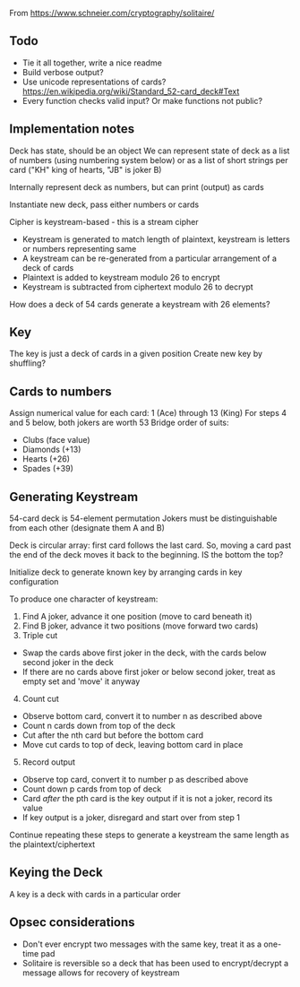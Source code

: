 From https://www.schneier.com/cryptography/solitaire/

## Todo
- Tie it all together, write a nice readme
- Build verbose output?
- Use unicode representations of cards? https://en.wikipedia.org/wiki/Standard_52-card_deck#Text
- Every function checks valid input? Or make functions not public?

## Implementation notes
Deck has state, should be an object
We can represent state of deck as a list of numbers (using numbering system below) or as a list of short strings per card ("KH" king of hearts, "JB" is joker B)

Internally represent deck as numbers, but can print (output) as cards

Instantiate new deck, pass either numbers or cards

Cipher is keystream-based - this is a stream cipher

- Keystream is generated to match length of plaintext, keystream is letters or numbers representing same
- A keystream can be re-generated from a particular arrangement of a deck of cards
- Plaintext is added to keystream modulo 26 to encrypt
- Keystream is subtracted from ciphertext modulo 26 to decrypt

How does a deck of 54 cards generate a keystream with 26 elements?

## Key
The key is just a deck of cards in a given position
Create new key by shuffling?

## Cards to numbers
Assign numerical value for each card: 1 (Ace) through 13 (King)
For steps 4 and 5 below, both jokers are worth 53
Bridge order of suits:

- Clubs (face value)
- Diamonds (+13)
- Hearts (+26)
- Spades (+39)

## Generating Keystream
54-card deck is 54-element permutation
Jokers must be distinguishable from each other (designate them A and B)

Deck is circular array: first card follows the last card. So, moving a card past the end of the deck moves it back to the beginning.
IS the bottom the top?

Initialize deck to generate known key by arranging cards in key configuration

To produce one character of keystream:

1. Find A joker, advance it one position (move to card beneath it)
2. Find B joker, advance it two positions (move forward two cards)
3. Triple cut
  - Swap the cards above first joker in the deck, with the cards below second joker in the deck
  - If there are no cards above first joker or below second joker, treat as empty set and 'move' it anyway
4. Count cut
  - Observe bottom card, convert it to number n as described above
  - Count n cards down from top of the deck
  - Cut after the nth card but before the bottom card
  - Move cut cards to top of deck, leaving bottom card in place
5. Record output
  - Observe top card, convert it to number p as described above
  - Count down p cards from top of deck
  - Card *after* the pth card is the key output if it is not a joker, record its value
  - If key output is a joker, disregard and start over from step 1

Continue repeating these steps to generate a keystream the same length as the plaintext/ciphertext

## Keying the Deck
A key is a deck with cards in a particular order

## Opsec considerations
- Don't ever encrypt two messages with the same key, treat it as a one-time pad
- Solitaire is reversible so a deck that has been used to encrypt/decrypt a message allows for recovery of keystream